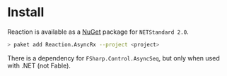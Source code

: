 # Install

Reaction is available as a [NuGet](https://www.nuget.org/packages/Reaction/) package for `NETStandard 2.0`.

```sh
> paket add Reaction.AsyncRx --project <project>
```

There is a dependency for `FSharp.Control.AsyncSeq`, but only when used with .NET (not Fable).
